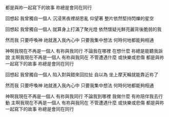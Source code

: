 都是與祢一起寫下的故事
祢總是會同在同行

回想起 我曾獨自一個人
沉浸黑夜裡胡思亂
仰望著 整片依然堅持閃爍的星空

回想起 我曾獨自一個人
就算身上打滿了聚光燈
依然懷疑光鮮亮麗背後脆弱的我

然而我 只要呼喚神 祂就進入我內心中
只要我集中想法 何時何地都能夠相通

神啊我現在不再是一個人 有祢與我同行
不論我在哪裡 在想什麼 祢總是能聽我訴說
主啊我現在不再是一個人 有祢與我同在
不管遭遇什麼
或快樂或悲傷
都是與祢一起寫下的故事
祢總是會同在同行

回想起 我曾獨自一個人
陷入對與錯來回拉扯
自以為 坐上摩天輪就能靠近祢了

然而我 只要呼喚神 祂就進入我內心中
只要我集中想法 何時何地都能夠相通

神啊我現在不再是一個人 有祢與我同行
不論我到哪裡 我做什麼 有祢陪伴我去行動
主啊我現在不再是一個人 有祢與我同在
不管遭遇什麼
或快樂或悲傷
都是與祢一起寫下的故事
祢總是會同在同行
